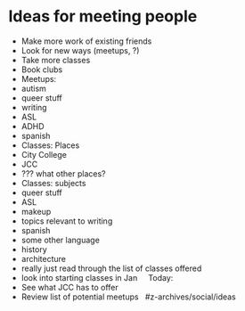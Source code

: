 # Ideas for meeting people

* Make more work of existing friends
* Look for new ways (meetups, ?)
* Take more classes
* Book clubs
 
* Meetups:
* autism
* queer stuff
* writing
* ASL
* ADHD
* spanish
 
* Classes: Places
* City College
* JCC
* ??? what other places?
 
* Classes: subjects
* queer stuff
* ASL
* makeup
* topics relevant to writing
* spanish
* some other language
* history
* architecture
* really just read through the list of classes offered
* look into starting classes in Jan
 
 
Today: 
* See what JCC has to offer
* Review list of potential meetups
 
#z-archives/social/ideas